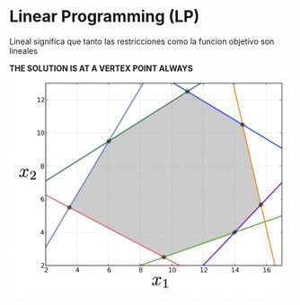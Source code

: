 # Linear Programming (LP)

Lineal significa que tanto las restricciones como la funcion objetivo son lineales


**THE SOLUTION IS AT A VERTEX POINT ALWAYS**
![](img/2d.png)